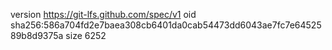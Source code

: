 version https://git-lfs.github.com/spec/v1
oid sha256:586a704fd2e7baea308cb6401da0cab54473dd6043ae7fc7e6452589b8d9375a
size 6252
